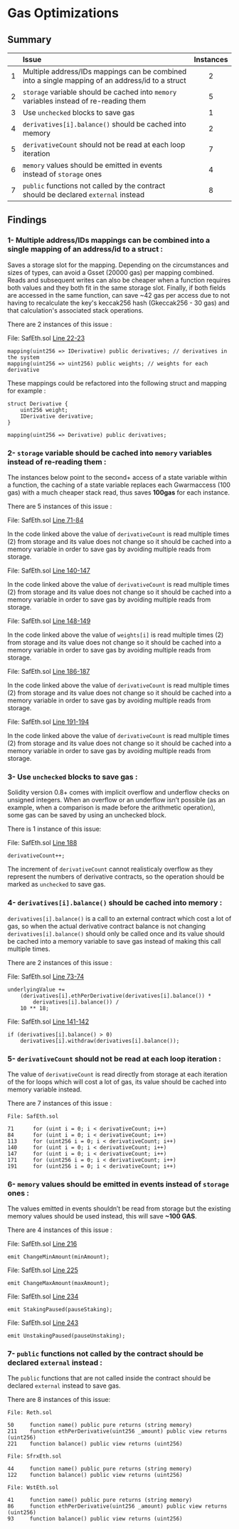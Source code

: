 # Gas Optimizations

## Summary

|               | Issue         | Instances     |
| :-------------: |:-------------|:-------------:|
| 1  | Multiple address/IDs mappings can be combined into a single mapping of an address/id to a struct | 2 |
| 2  | `storage` variable should be cached into `memory` variables instead of re-reading them  |  5 |
| 3  | Use `unchecked` blocks to save gas  | 1 |
| 4  | `derivatives[i].balance()` should be cached into memory  | 2 |
| 5  | `derivativeCount` should not be read at each loop iteration | 7 |
| 6  | `memory` values should be emitted in events instead of `storage` ones  | 4 |
| 7  | `public` functions not called by the contract should be declared `external` instead | 8 |


## Findings

### 1- Multiple address/IDs mappings can be combined into a single mapping of an address/id to a struct :

Saves a storage slot for the mapping. Depending on the circumstances and sizes of types, can avoid a Gsset (20000 gas) per mapping combined. Reads and subsequent writes can also be cheaper when a function requires both values and they both fit in the same storage slot. Finally, if both fields are accessed in the same function, can save ~42 gas per access due to not having to recalculate the key's keccak256 hash (Gkeccak256 - 30 gas) and that calculation's associated stack operations.

There are 2 instances of this issue :

File: SafEth.sol [Line 22-23](https://github.com/code-423n4/2023-03-asymmetry/blob/main/contracts/SafEth/SafEthStorage.sol#L22-L23)
```
mapping(uint256 => IDerivative) public derivatives; // derivatives in the system
mapping(uint256 => uint256) public weights; // weights for each derivative
```

These mappings could be refactored into the following struct and mapping for example :

```
struct Derivative {
    uint256 weight;
    IDerivative derivative;
}
    
mapping(uint256 => Derivative) public derivatives;
```


### 2- `storage` variable should be cached into `memory` variables instead of re-reading them :

The instances below point to the second+ access of a state variable within a function, the caching of a state variable replaces each Gwarmaccess (100 gas) with a much cheaper stack read, thus saves **100gas** for each instance.

There are 5 instances of this issue :

File: SafEth.sol [Line 71-84](https://github.com/code-423n4/2023-03-asymmetry/blob/main/contracts/SafEth/SafEth.sol#L71-L84)

In the code linked above the value of `derivativeCount` is read multiple times (2) from storage and its value does not change so it should be cached into a memory variable in order to save gas by avoiding multiple reads from storage.

File: SafEth.sol [Line 140-147](https://github.com/code-423n4/2023-03-asymmetry/blob/main/contracts/SafEth/SafEth.sol#L140-L147)

In the code linked above the value of `derivativeCount` is read multiple times (2) from storage and its value does not change so it should be cached into a memory variable in order to save gas by avoiding multiple reads from storage.

File: SafEth.sol [Line 148-149](https://github.com/code-423n4/2023-03-asymmetry/blob/main/contracts/SafEth/SafEth.sol#L148-L149)

In the code linked above the value of `weights[i]` is read multiple times (2) from storage and its value does not change so it should be cached into a memory variable in order to save gas by avoiding multiple reads from storage.

File: SafEth.sol [Line 186-187](https://github.com/code-423n4/2023-03-asymmetry/blob/main/contracts/SafEth/SafEth.sol#L186-L187)

In the code linked above the value of `derivativeCount` is read multiple times (2) from storage and its value does not change so it should be cached into a memory variable in order to save gas by avoiding multiple reads from storage.

File: SafEth.sol [Line 191-194](https://github.com/code-423n4/2023-03-asymmetry/blob/main/contracts/SafEth/SafEth.sol#L191-L194)

In the code linked above the value of `derivativeCount` is read multiple times (2) from storage and its value does not change so it should be cached into a memory variable in order to save gas by avoiding multiple reads from storage.


### 3- Use `unchecked` blocks to save gas :

Solidity version 0.8+ comes with implicit overflow and underflow checks on unsigned integers. When an overflow or an underflow isn’t possible (as an example, when a comparison is made before the arithmetic operation), some gas can be saved by using an unchecked block.

There is 1 instance of this issue:

File: SafEth.sol [Line 188](https://github.com/code-423n4/2023-03-asymmetry/blob/main/contracts/SafEth/SafEth.sol#L188)
```
derivativeCount++;
```

The increment of `derivativeCount` cannot realisticaly overflow as they represent the numbers of derivative contracts, so the operation should be marked as `unchecked` to save gas. 


### 4- `derivatives[i].balance()` should be cached into memory :

`derivatives[i].balance()` is a call to an external contract which cost a lot of gas, so when the actual derivative contract balance is not changing `derivatives[i].balance()` should only be called once and its value should be cached into a memory variable to save gas instead of making this call multiple times.

There are 2 instances of this issue :

File: SafEth.sol [Line 73-74](https://github.com/code-423n4/2023-03-asymmetry/blob/main/contracts/SafEth/SafEth.sol#L73-L74)
```
underlyingValue +=
    (derivatives[i].ethPerDerivative(derivatives[i].balance()) *
        derivatives[i].balance()) /
    10 ** 18;
```

File: SafEth.sol [Line 141-142](https://github.com/code-423n4/2023-03-asymmetry/blob/main/contracts/SafEth/SafEth.sol#L141-L142)
```
if (derivatives[i].balance() > 0)
    derivatives[i].withdraw(derivatives[i].balance());
```


### 5- `derivativeCount` should not be read at each loop iteration :

The value of `derivativeCount` is read directly from storage at each iteration of the for loops which will cost a lot of gas, its value should be cached into memory variable instead.

There are 7 instances of this issue :

```
File: SafEth.sol

71      for (uint i = 0; i < derivativeCount; i++)
84      for (uint i = 0; i < derivativeCount; i++)
113     for (uint256 i = 0; i < derivativeCount; i++)
140     for (uint i = 0; i < derivativeCount; i++)
147     for (uint i = 0; i < derivativeCount; i++)
171     for (uint256 i = 0; i < derivativeCount; i++)
191     for (uint256 i = 0; i < derivativeCount; i++)
```


### 6- `memory` values should be emitted in events instead of `storage` ones :

The values emitted in events shouldn’t be read from storage but the existing memory values should be used instead, this will save **~100 GAS**.

There are 4 instances of this issue :

File: SafEth.sol [Line 216](https://github.com/code-423n4/2023-03-asymmetry/blob/main/contracts/SafEth/SafEth.sol#L216)
```
emit ChangeMinAmount(minAmount);
```

File: SafEth.sol [Line 225](https://github.com/code-423n4/2023-03-asymmetry/blob/main/contracts/SafEth/SafEth.sol#L225)
```
emit ChangeMaxAmount(maxAmount);
```

File: SafEth.sol [Line 234](https://github.com/code-423n4/2023-03-asymmetry/blob/main/contracts/SafEth/SafEth.sol#L234)
```
emit StakingPaused(pauseStaking);
```

File: SafEth.sol [Line 243](https://github.com/code-423n4/2023-03-asymmetry/blob/main/contracts/SafEth/SafEth.sol#L243)
```
emit UnstakingPaused(pauseUnstaking);
```

### 7- `public` functions not called by the contract should be declared `external` instead :

The `public` functions that are not called inside the contract should be declared `external` instead to save gas.

There are 8 instances of this issue:

```
File: Reth.sol

50     function name() public pure returns (string memory)
211    function ethPerDerivative(uint256 _amount) public view returns (uint256)
221    function balance() public view returns (uint256)

File: SfrxEth.sol

44     function name() public pure returns (string memory)
122    function balance() public view returns (uint256)

File: WstEth.sol

41     function name() public pure returns (string memory)
86     function ethPerDerivative(uint256 _amount) public view returns (uint256)
93     function balance() public view returns (uint256)
```